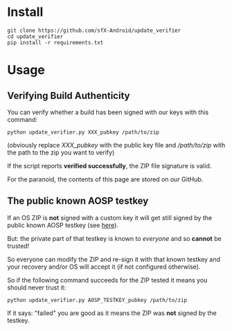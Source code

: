 # Install

```
git clone https://github.com/sfX-Android/update_verifier
cd update_verifier
pip install -r requirements.txt
```

# Usage

## Verifying Build Authenticity

You can verify whether a build has been signed with our keys with this command:

`python update_verifier.py XXX_pubkey /path/to/zip`

(obviously replace *XXX_pubkey* with the public key file and */path/to/zip* with the path to the zip you want to verify)

If the script reports **verified successfully**, the ZIP file signature is valid.

For the paranoid, the contents of this page are stored on our GitHub.

## The public known AOSP testkey

If an OS ZIP is **not** signed with a custom key it will get still signed by the public known AOSP testkey (see [here](https://cs.android.com/android/platform/superproject/+/main:build/make/tools/releasetools/testdata/testkey.key)).

But: the private part of that testkey is known to *everyone* and so **cannot** be trusted!

So everyone can modify the ZIP and re-sign it with that known testkey and your recovery and/or OS will accept it (if not configured otherwise).

So if the following command succeeds for the ZIP tested it means you should never trust it:

`python update_verifier.py AOSP_TESTKEY_pubkey /path/to/zip`

If it says: "failed" you are good as it means the ZIP was **not** signed by the testkey.
